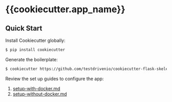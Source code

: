# {{cookiecutter.app_name}}

## Quick Start

Install Cookiecutter globally:

```sh
$ pip install cookiecutter
```

Generate the boilerplate:

```sh
$ cookiecutter https://github.com/testdrivenio/cookiecutter-flask-skeleton.git
```

Review the set up guides to configure the app:

1. [setup-with-docker.md](setup-with-docker.md)
1. [setup-without-docker.md](setup-without-docker.md)
